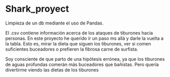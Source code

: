 # Shark_proyect
Limpieza de un db mediante el uso de Pandas.

El .csv contiene información acerca de los ataques de tiburones hacia personas. En este proyecto he querido ir un paso ms allá y darle la vuelta a la tabla. Esto es, mirar la dieta que siguen los tiburones, ver si comen suficientes buceadores o prefieren la fibrosa carne de surfista.

Soy consciente de que parto de una hipótesis errónea, ya que los tiburones de aguas profundas comerán más buceadores que bañistas. Pero quería divertirme viendo las dietas de los tiburones
